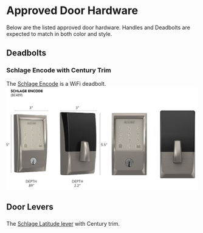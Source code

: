 # Approved Door Hardware
Below are the listed approved door hardware. Handles and Deadbolts are expected to match in both color and style.
## Deadbolts
### Schlage Encode with Century Trim
The [Schlage Encode](https://www.schlage.com/en/home/products/BE489WBCENFFF.html) is a WiFi deadbolt.
![Schlage Encode](/res/SchlageEncodeCentury.png)

## Door Levers
### 
The [Schlage Latitude lever](https://www.schlage.com/en/home/products/F10LATFFFCEN.html) with Century trim.
